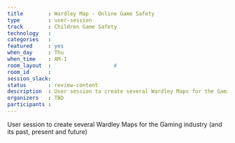 ```yaml
---
title        : Wardley Map - Online Game Safety
type         : user-session
track        : Children Game Safety
technology   :
categories   :
featured     : yes
when_day     : Thu
when_time    : AM-1
room_layout  :                    #
room_id      :
session_slack:
status       : review-content
description  : User session to create several Wardley Maps for the Gaming industry (and its past, present and future)
organizers   : TBD
participants :
---
```


User session to create several Wardley Maps for the Gaming industry (and its past, present and future)